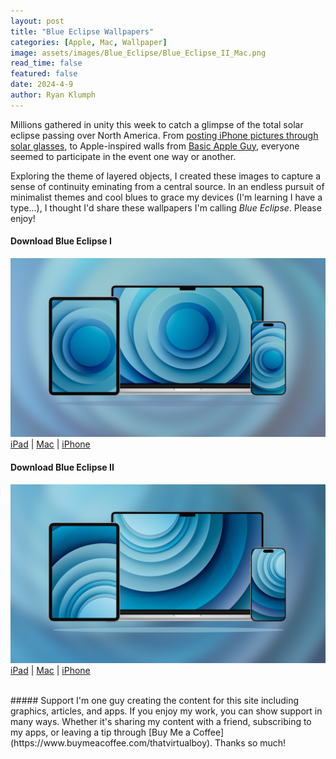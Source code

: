 ```yaml
---
layout: post
title: "Blue Eclipse Wallpapers"
categories: [Apple, Mac, Wallpaper]
image: assets/images/Blue_Eclipse/Blue_Eclipse_II_Mac.png
read_time: false
featured: false
date: 2024-4-9
author: Ryan Klumph
---
```


Millions gathered in unity this week to catch a glimpse of the total solar eclipse passing over North America. From [posting iPhone pictures through solar glasses](https://x.com/iMore/status/1777408060694188311), to Apple-inspired walls from [Basic Apple Guy](https://basicappleguy.com/haberdashery/totalsolareclipse), everyone seemed to participate in the event one way or another.

Exploring the theme of layered objects, I created these images to capture a sense of continuity eminating from a central source. In an endless pursuit of minimalist themes and cool blues to grace my devices (I'm learning I have a type...), I thought I'd share these wallpapers I'm calling *Blue Eclipse*. Please enjoy!

#### Download Blue Eclipse I
![Blue Eclipse](/assets/images/Blue_Eclipse/Blue_Eclipse_I_Family.png)  
[iPad](/assets/images/Blue_Eclipse/Blue_Eclipse_I_iPad.png) | [Mac](/assets/images/Blue_Eclipse/Blue_Eclipse_I_Mac.png) | [iPhone](/assets/images/Blue_Eclipse/Blue_Eclipse_I_iPhone.png)

#### Download Blue Eclipse II
![Blue Eclipse](/assets/images/Blue_Eclipse/Blue_Eclipse_II_Family.png)  
[iPad](/assets/images/Blue_Eclipse/Blue_Eclipse_II_iPad.png) | [Mac](/assets/images/Blue_Eclipse/Blue_Eclipse_II_Mac.png) | [iPhone](/assets/images/Blue_Eclipse/Blue_Eclipse_II_iPhone.png)

<br>
##### Support
I'm one guy creating the content for this site including graphics, articles, and apps. If you enjoy my work, you can show support in many ways. Whether it's sharing my content with a friend, subscribing to my apps, or leaving a tip through [Buy Me a Coffee](https://www.buymeacoffee.com/thatvirtualboy). Thanks so much!